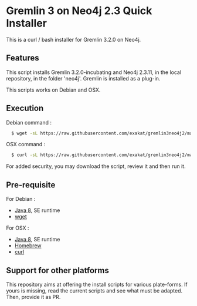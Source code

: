 # Gremlin 3 on Neo4j 2.3 Quick Installer

This is a curl / bash installer for Gremlin 3.2.0 on Neo4j.

## Features

This script installs Gremlin 3.2.0-incubating and Neo4j 2.3.11, in the local repository, in the folder 'neo4j'.   Gremlin is installed as a plug-in.

This scripts works on Debian and OSX.

## Execution

Debian command : 

  ``` sh
	$ wget -sL https://raw.githubusercontent.com/exakat/gremlin3neo4j2/master/install.debian.sh | sh
  ```

OSX command : 
  ``` sh
	$ curl -sL https://raw.githubusercontent.com/exakat/gremlin3neo4j2/master/install.osx.sh | sh
  ```

  
For added security, you may download the script, review it and then run it.   
    
## Pre-requisite

For Debian : 

* [Java 8](http://www.oracle.com/technetwork/java/javase/downloads/jre8-downloads-2133155.html), SE runtime
* [wget](https://www.gnu.org/software/wget/)

For OSX : 

* [Java 8](http://www.oracle.com/technetwork/java/javase/downloads/jre8-downloads-2133155.html), SE runtime
* [Homebrew](https://brew.sh/)
* [curl](https://curl.haxx.se/)


## Support for other platforms
This repository aims at offering the install scripts for various plate-forms. If yours is missing, read the current scripts and see what must be adapted. Then, provide it as PR. 